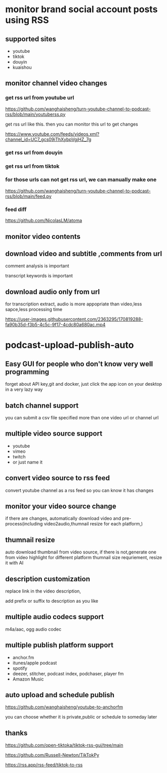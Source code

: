 # monitor brand social account posts using RSS


## supported sites

* youtube 
* tiktok 
* douyin 
* kuaishou

## monitor channel video changes 



### get rss url from youtube  url 

https://github.com/wanghaisheng/turn-youtube-channel-to-podcast-rss/blob/main/youtuberss.py

get rss url like this. then you can monitor this url to get changes

https://www.youtube.com/feeds/videos.xml?channel_id=UC7_gcs09iThXybpVgjHZ_7g


### get rss url from douyin 


### get rss url from tiktok 



### for those urls can not get rss url, we can manually make one 

https://github.com/wanghaisheng/turn-youtube-channel-to-podcast-rss/blob/main/feed.py


### feed diff 

https://github.com/NicolasLM/atoma



## monitor video contents 


## download video and subtitle ,comments  from url 

comment analysis is important 

transcript keywords is important 


## download  audio only from url

for transcription extract, audio is more appopriate than video,less sapce,less processing time


https://user-images.githubusercontent.com/2363295/170819288-fa90b35d-f3b5-4c5c-9f17-4cdc80a680ac.mp4




# podcast-upload-publish-auto



## Easy GUI for people who don't know very well programming 

forget about API key,git and docker, just click the app icon on your desktop in a very lazy way

## batch channel support
you can submit a csv file specified more than one video url or channel url


## multiple video  source support

* youtube
* vimeo
* twitch
* or just name it

## convert video source to rss feed

convert youtube channel as a rss feed so you can know it has changes

## monitor your video source change

if there are changes, automatically download video and pre-process(including video2audio,thumnail resize for each platform,)


## thumnail resize

auto download thumbnail from video source, if there is not,generate one from video highlight
for different platform thumnail size requriement, resize it with AI


## description customization

replace link in the video description,

add prefix or suffix to description as you like 
## multiple audio codecs support


  m4a/aac, ogg audio codec 
  
## multiple publish platform support  

* anchor.fm  
* itunes/apple podcast
* spotify
* deezer, stitcher, podcast index, podchaser, player fm 
* Amazon Music

## auto upload and schedule publish

https://github.com/wanghaisheng/youtube-to-anchorfm

you can choose whether it is private,public or schedule to someday later


## thanks 

https://github.com/open-tiktoka/tiktok-rss-gui/tree/main

https://github.com/Russell-Newton/TikTokPy

https://rss.app/rss-feed/tiktok-to-rss
